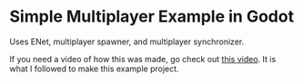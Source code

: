 # Simple Multiplayer Example in Godot
Uses ENet, multiplayer spawner, and multiplayer synchronizer.

If you need a video of how this was made, go check out [this video](https://www.youtube.com/watch?v=K62jDMLPToA). It is what I followed to make this example project. 

